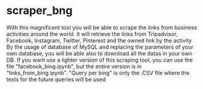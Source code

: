 # scraper_bng
With this magnificent tool you will be able to scrape the links from business activities around the world.
It will retrieve the links from Tripadvisor, Facebook, Instagram, Twitter, Pinterest and the owned link by the activity
By the usage of database of MySQL and replacing the parameters of your own database, you will be able also to download all the datas in your own DB.
If you want use a lighter version of this scraping tool, you can use the file "facebook_bing.ipynb", but the entire version is in "links_from_bing.ipynb".
"Query per bing" is only the .CSV file where the texts for the future queries will be used
